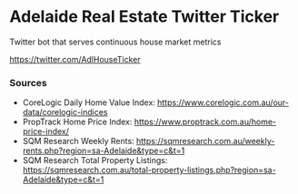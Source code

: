 # Adelaide Real Estate Twitter Ticker
Twitter bot that serves continuous house market metrics

https://twitter.com/AdlHouseTicker


### Sources

- CoreLogic Daily Home Value Index: https://www.corelogic.com.au/our-data/corelogic-indices
- PropTrack Home Price Index: https://www.proptrack.com.au/home-price-index/
- SQM Research Weekly Rents: https://sqmresearch.com.au/weekly-rents.php?region=sa-Adelaide&type=c&t=1
- SQM Research Total Property Listings: https://sqmresearch.com.au/total-property-listings.php?region=sa-Adelaide&type=c&t=1
